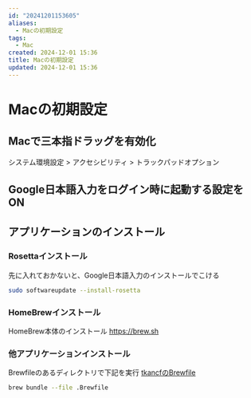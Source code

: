 ```yaml
---
id: "20241201153605"
aliases:
  - Macの初期設定
tags:
  - Mac
created: 2024-12-01 15:36
title: Macの初期設定
updated: 2024-12-01 15:36
---
```


# Macの初期設定

## Macで三本指ドラッグを有効化

システム環境設定 > アクセシビリティ > トラックパッドオプション

## Google日本語入力をログイン時に起動する設定をON

## アプリケーションのインストール

### Rosettaインストール

先に入れておかないと、Google日本語入力のインストールでこける

```bash
sudo softwareupdate --install-rosetta
```

### HomeBrewインストール

HomeBrew本体のインストール
<https://brew.sh>

### 他アプリケーションインストール

Brewfileのあるディレクトリで下記を実行
[tkancfのBrewfile](https://gist.github.com/tkancf/231b9c11a9a5ea8e93a2fc1a1ea15228#file-brewfile)

```bash
brew bundle --file .Brewfile
```

